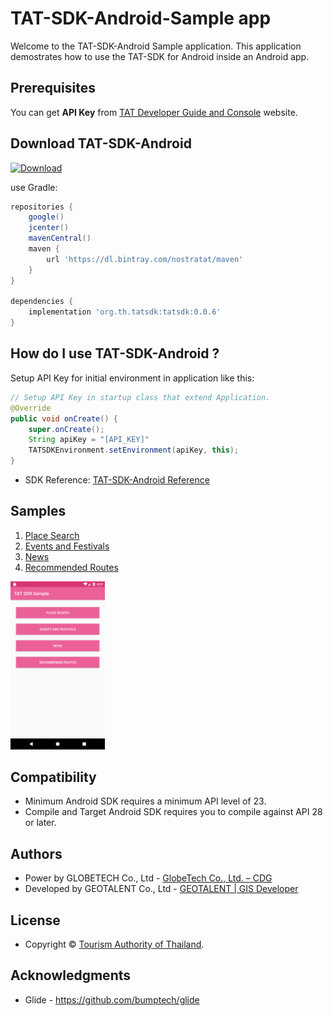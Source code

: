 # TAT-SDK-Android-Sample app

Welcome to the TAT-SDK-Android Sample application. This application demostrates how to use the TAT-SDK for Android inside an Android app.

## Prerequisites

You can get **API Key** from [TAT Developer Guide and Console](https://developers.tourismthailand.org/console) website.

## Download TAT-SDK-Android
[ ![Download](https://api.bintray.com/packages/nostratat/maven/tat-sdk/images/download.svg) ](https://bintray.com/nostratat/maven/tat-sdk/_latestVersion)

use Gradle:

```gradle
repositories {
    google()
    jcenter()
    mavenCentral()
    maven {
        url 'https://dl.bintray.com/nostratat/maven'
    }
}

dependencies {
    implementation 'org.th.tatsdk:tatsdk:0.0.6'
}
```
## How do I use TAT-SDK-Android ?

Setup API Key for initial environment in application like this:

```java
// Setup API Key in startup class that extend Application.
@Override
public void onCreate() {
    super.onCreate();
    String apiKey = "[API_KEY]"
    TATSDKEnvironment.setEnvironment(apiKey, this);
}
```

 * SDK Reference: [TAT-SDK-Android Reference](https://gdev.geotalent.co.th/tatsdk/android/)

## Samples
1. [Place Search](/app/src/main/java/org/tat/sdksample/placesearch/README.md)
2. [Events and Festivals](/app/src/main/java/org/tat/sdksample/event/README.md)
3. [News](/app/src/main/java/org/tat/sdksample/news/README.md)
4. [Recommended Routes](/app/src/main/java/org/tat/sdksample/recommendedroute/README.md)
<!--5. [ChatBot](/app/src/main/java/org/tat/sdksample/chatbot/README.md)-->

<img src="SDK_Sample_Menu.png" width="30%">

## Compatibility

 * Minimum Android SDK requires a minimum API level of 23.
 * Compile and Target Android SDK requires you to compile against API 28 or later.

## Authors

* Power by GLOBETECH Co., Ltd - [GlobeTech Co., Ltd. – CDG](https://www.cdg.co.th/website/about-cdg/affiliates-of-cdg/globetech-co-ltd/)
* Developed by GEOTALENT Co., Ltd - [GEOTALENT | GIS Developer](https://www.geotalent.co.th)

## License

* Copyright © <a href="https://www.tourismthailand.org/home" target="_blank">Tourism Authority of Thailand</a>.

## Acknowledgments

* Glide - https://github.com/bumptech/glide
